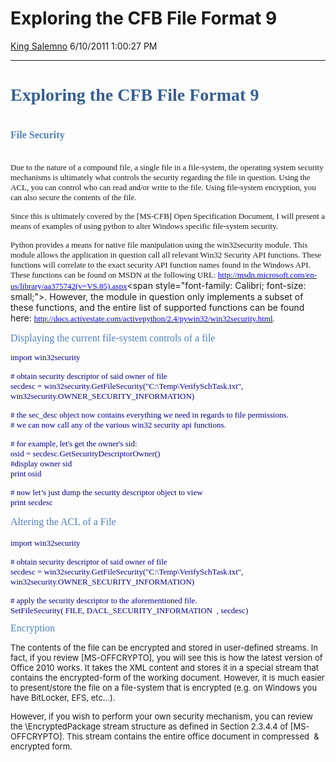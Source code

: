 <div id="page">

# Exploring the CFB File Format 9

[King Salemno](https://social.msdn.microsoft.com/profile/King%20Salemno)
6/10/2011 1:00:27
PM

-----

<div id="content">

# <span style="color: #365f91;"><span style="font-family: Cambria;">Exploring the CFB File Format 9</span></span>

# <span style="color: #365f91;"><span style="font-family: Cambria;"></span></span><span style="font-size: medium;"><span style="color: #4f81bd;"><span style="font-family: Cambria;">File Security  
</span></span></span><span style="font-size: small;"><span style="font-family: Calibri;">  
Due to the nature of a compound file, a single file in a file-system, the operating system security mechanisms is ultimately what controls the security regarding the file in question. Using the ACL, you can control who can read and/or write to the file. Using file-system encryption, you can also secure the contents of the file.</span></span>

<span style="font-size: small;"><span style="font-family: Calibri;">Since
this is ultimately covered by the \[MS-CFB\] Open Specification
Document, I will present a means of examples of using python to alter
Windows specific file-system security.</span></span>

<span style="font-family: Calibri; font-size: small;">Python provides a
means for native file manipulation using the win32security module. This
module allows the application in question call all relevant Win32
Security API functions. These functions will correlate to the exact
security API function names found in the Windows API. These functions
can be found on MSDN at the following URL:
</span>[<span style="font-family: Calibri; color: #0000ff; font-size: small;">http://msdn.microsoft.com/en-us/library/aa375742(v=VS.85).aspx</span>](http://msdn.microsoft.com/en-us/library/aa375742\(v=VS.85\).aspx)<span style="font-family: Calibri; font-size: small;">.
However, the module in question only implements a subset of these
functions, and the entire list of supported functions can be found here:
</span>[<span style="font-family: Calibri; color: #0000ff; font-size: small;">http://docs.activestate.com/activepython/2.4/pywin32/win32security.html</span>](http://docs.activestate.com/activepython/2.4/pywin32/win32security.html)<span style="font-size: small;"><span style="font-family: Calibri;">.  
  
</span></span><span style="font-size: medium;"><span style="color: #4f81bd;"><span style="font-family: Cambria;">Displaying
the current file-system controls of a
file  
  
</span></span></span>

<span style="font-size: small;"><span style="color: #00008b;"><span style="font-family: Calibri;">import
win32security</span></span></span>

<span style="font-size: small;"><span style="color: #00008b;"><span style="font-family: Calibri;">\#
obtain security descriptor of said owner of file  
secdesc = win32security.GetFileSecurity("C:\\Temp\\VerifySchTask.txt",
win32security.OWNER\_SECURITY\_INFORMATION)</span></span></span>

<span style="font-size: small;"><span style="color: #00008b;"><span style="font-family: Calibri;">\#
the sec\_desc object now contains everything we need in regards to file
permissions.  
\# we can now call any of the various win32 security api
functions.</span></span></span>

<span style="font-size: small;"><span style="color: #00008b;"><span style="font-family: Calibri;">\#
for example, let's get the owner's sid:  
osid = secdesc.GetSecurityDescriptorOwner()  
\#display owner sid  
print
osid</span></span></span>

<span style="font-size: small;"><span style="color: #00008b;"><span style="font-family: Calibri;">\#
now let’s just dump the security descriptor object to view  
print
secdesc  
  
</span></span></span><span style="font-size: medium;"><span style="color: #4f81bd;"><span style="font-family: Cambria;">Altering
the ACL of a
File  
</span></span></span>  
<span style="font-size: small;"><span style="color: #00008b;"><span style="font-family: Calibri;">import
win32security</span></span></span>

<span style="font-size: small;"><span style="color: #00008b;"><span style="font-family: Calibri;">\#
obtain security descriptor of said owner of file  
secdesc = win32security.GetFileSecurity("C:\\Temp\\VerifySchTask.txt",
win32security.OWNER\_SECURITY\_INFORMATION)</span></span></span>

<span style="font-size: small;"><span style="font-family: Calibri;"><span style="color: #00008b;">\#
apply the security descriptor to the aforementioned file.  
SetFileSecurity( FILE,</span>
<span style="color: #00008b;">DACL\_SECURITY\_INFORMATION  ,
secdesc)  
</span></span></span><span style="font-size: medium;"><span style="color: #4f81bd;"><span style="font-family: Cambria;"><span style="font-family: Calibri; color: #000000; font-size: x-small;">  
</span>Encryption</span></span></span>

<span style="font-size: small;">The contents of the file can be
encrypted and stored in user-defined streams. In fact, if you review
\[MS-OFFCRYPTO\], you will see this is how the latest version of Office
2010 works. It takes the XML content and stores it in a special stream
that contains the encrypted-form of the working document. However, it is
much easier to present/store the file on a file-system that is encrypted
(e.g. on Windows you have BitLocker, EFS, etc…).</span>  
  
<span style="font-size: small;">However, if you wish to perform your own
security mechanism, you can review the \\EncryptedPackage stream
structure as defined in Section 2.3.4.4 of \[MS-OFFCRYPTO\]. This stream
contains the entire office document in compressed  & encrypted
form.</span>

</div>

</div>
